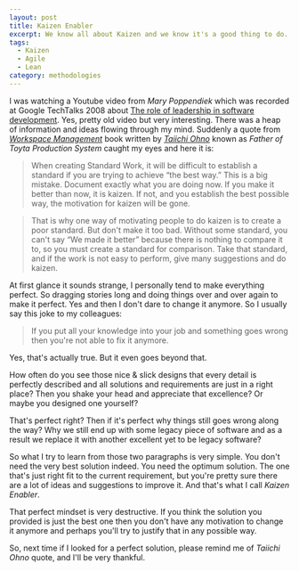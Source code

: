 ```yaml
---
layout: post
title: Kaizen Enabler
excerpt: We know all about Kaizen and we know it's a good thing to do. Kaizen is all about continues improvement and how doesn't want to improve its job?What is difficult is how to enable it.
tags:
  - Kaizen
  - Agile
  - Lean
category: methodologies
---
```


I was watching a Youtube video from *Mary Poppendiek* which was recorded at Google TechTalks 2008 about [The role of leadership in software development][1]. Yes, pretty old video but very interesting. There was a heap of information and ideas flowing through my mind. Suddenly a quote from *[Workspace Management][2]* book written by *[Taiichi Ohno][2]* known as *Father of Toyta Production System* caught my eyes and here it is:

> When creating Standard Work, it will be difficult to establish a standard if you are trying to achieve “the best way.” This is a big mistake. Document exactly what you are doing now. If you make it better than now, it is kaizen. If not, and you establish the best possible way, the motivation for kaizen will be gone.

> That is why one way of motivating people to do kaizen is to create a poor standard. But don't make it too bad. Without some standard, you can't say “We made it better” because there is nothing to compare it to, so you must create a standard for comparison. Take that standard, and if the work is not easy to perform, give many suggestions and do kaizen.

At first glance it sounds strange, I personally tend to make everything perfect. So dragging stories long and doing things over and over again to make it perfect. Yes and then I don't dare to change it anymore. So I usually say this joke to my colleagues:

> If you put all your knowledge into your job and something goes wrong then you're not able to fix it anymore.

Yes, that's actually true. But it even goes beyond that.

How often do you see those nice & slick designs that every detail is perfectly described and all solutions and requirements are just in a right place? Then you shake your head and appreciate that excellence? Or maybe you designed one yourself?

That's perfect right? Then if it's perfect why things still goes wrong along the way? Why we still end up with some legacy piece of software and as a result we replace it with another excellent yet to be legacy software?

So what I try to learn from those two paragraphs is very simple. You don't need the very best solution indeed. You need the optimum solution. The one that's just right fit to the current requirement, but you're pretty sure there are a lot of ideas and suggestions to improve it. And that's what I call *Kaizen Enabler*.

That perfect mindset is very destructive. If you think the solution you provided is just the best one then you don't have any motivation to change it anymore and perhaps you'll try to justify that in any possible way.

So, next time if I looked for a perfect solution, please remind me of *Taiichi Ohno* quote, and I'll be very thankful.

[1]: https://www.youtube.com/watch?v=ypEMdjslEOI
[2]: http://amzn.to/1GgyLck
[3]: http://en.wikipedia.org/wiki/Taiichi_Ohno

